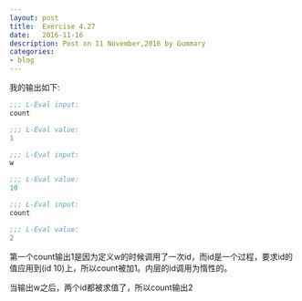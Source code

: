 ```yaml
---
layout: post
title:  Exercise 4.27
date:   2016-11-16
description: Post on 11 November,2016 by Gummary
categories:
- blog
---
```



我的输出如下:
~~~scheme
;;; L-Eval input:
count

;;; L-Eval value:
1

;;; L-Eval input:
w

;;; L-Eval value:
10

;;; L-Eval input:
count

;;; L-Eval value:
2
~~~

第一个count输出1是因为定义w的时候调用了一次id，而id是一个过程，要求id的值应用到(id 10)上，所以count被加1。内层的id调用为惰性的。

当输出w之后，两个id都被求值了，所以count输出2

